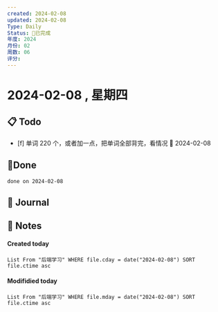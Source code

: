 ```yaml
---
created: 2024-02-08
updated: 2024-02-08
Type: Daily
Status: 🎃已完成
年度: 2024
月份: 02
周数: 06
评分:
---
```

# 2024-02-08 , 星期四

## 📋 Todo
- [f] 单词 220 个，或者加一点，把单词全部背完，看情况 📅 2024-02-08
## 🍰Done
```tasks
done on 2024-02-08
```

## 📆 Journal


## 📑 Notes


#### Created today

```dataview
List From "后端学习" WHERE file.cday = date("2024-02-08") SORT file.ctime asc
```


#### Modifidied today

```dataview
List From "后端学习" WHERE file.mday = date("2024-02-08") SORT file.ctime asc
```